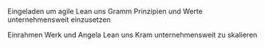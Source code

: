 <span style="color:#000ff;">Eingeladen um agile Lean uns Gramm Prinzipien und Werte unternehmensweit einzusetzen</span>

<span style="color:#000ff;">Einrahmen Werk und Angela Lean uns Kram unternehmensweit zu skalieren</span>